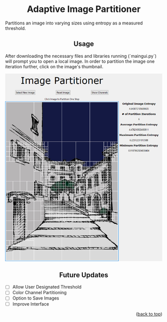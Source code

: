 <div id='top'></div>
<h1 align="center"> Adaptive Image Partitioner </h1>
Partitions an image into varying sizes using entropy as a measured threshold.

<h2 align="center"> Usage </h2>
After downloading the necessary files and libraries running (`maingui.py`) will prompt you to open a local image. In order to partition the image one iteration further, click on the image's thumbnail.

![](example.png)

<h2 align="center"> Future Updates </h2>

- [ ] Allow User Designated Threshold
- [ ] Color Channel Partitioning
- [ ] Option to Save Images
- [ ] Improve Interface

<p align="right">(<a href="#top">back to top</a>)</p>
